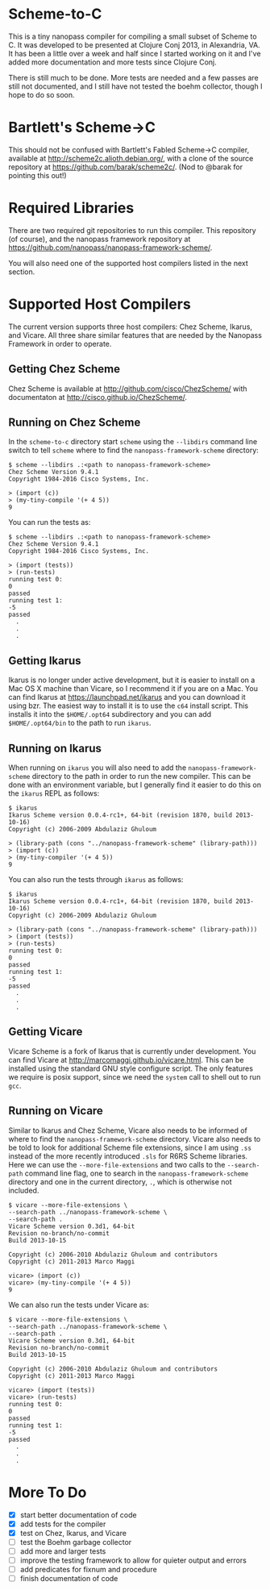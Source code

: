 Scheme-to-C
============

This is a tiny nanopass compiler for compiling a small subset of Scheme to C.
It was developed to be presented at Clojure Conj 2013, in Alexandria, VA.
It has been a little over a week and half since I started working on it and
I've added more documentation and more tests since Clojure Conj.

There is still much to be done.  More tests are needed and a few passes are
still not documented, and I still have not tested the boehm collector, though
I hope to do so soon.

Bartlett's Scheme-&gt;C
=====================
This should not be confused with Bartlett's Fabled Scheme-&gt;C compiler,
available at http://scheme2c.alioth.debian.org/, with a clone of the source
repository at https://github.com/barak/scheme2c/.  (Nod to @barak for pointing
this out!)

Required Libraries
===================
There are two required git repositories to run this compiler.  This repository
(of course), and the nanopass framework repository at
https://github.com/nanopass/nanopass-framework-scheme/.

You will also need one of the supported host compilers listed in the next
section.

Supported Host Compilers
=========================

The current version supports three host compilers: Chez Scheme, Ikarus, and
Vicare.  All three share similar features that are needed by the Nanopass
Framework in order to operate.

Getting Chez Scheme
--------------------
Chez Scheme is available at http://github.com/cisco/ChezScheme/ with
documentaton at http://cisco.github.io/ChezScheme/.

Running on Chez Scheme
-----------------------
In the `scheme-to-c` directory start `scheme` using the `--libdirs` command
line switch to tell `scheme` where to find the `nanopass-framework-scheme`
directory:

```
$ scheme --libdirs .:<path to nanopass-framework-scheme>
Chez Scheme Version 9.4.1
Copyright 1984-2016 Cisco Systems, Inc.

> (import (c))
> (my-tiny-compile '(+ 4 5))
9
```

You can run the tests as:

```
$ scheme --libdirs .:<path to nanopass-framework-scheme>
Chez Scheme Version 9.4.1
Copyright 1984-2016 Cisco Systems, Inc.

> (import (tests))
> (run-tests)
running test 0:
0
passed
running test 1:
-5
passed
  .
  .
  .
```

Getting Ikarus
---------------
Ikarus is no longer under active development, but it is easier to install on a
Mac OS X machine than Vicare, so I recommend it if you are on a Mac.  You can
find Ikarus at https://launchpad.net/ikarus and you can download it using bzr.
The easiest way to install it is to use the `c64` install script.  This installs
it into the `$HOME/.opt64` subdirectory and you can add `$HOME/.opt64/bin` to
the path to run `ikarus`.

Running on Ikarus
------------------
When running on `ikarus` you will also need to add the
`nanopass-framework-scheme` directory to the path in order to run the new
compiler.  This can be done with an environment variable, but I generally find
it easier to do this on the `ikarus` REPL as follows:

```
$ ikarus 
Ikarus Scheme version 0.0.4-rc1+, 64-bit (revision 1870, build 2013-10-16)
Copyright (c) 2006-2009 Abdulaziz Ghuloum

> (library-path (cons "../nanopass-framework-scheme" (library-path)))
> (import (c))
> (my-tiny-compiler '(+ 4 5))
9
```

You can also run the tests through `ikarus` as follows:

```
$ ikarus 
Ikarus Scheme version 0.0.4-rc1+, 64-bit (revision 1870, build 2013-10-16)
Copyright (c) 2006-2009 Abdulaziz Ghuloum

> (library-path (cons "../nanopass-framework-scheme" (library-path)))
> (import (tests))
> (run-tests)
running test 0:
0
passed
running test 1:
-5
passed
  .
  .
  .
```

Getting Vicare
---------------
Vicare Scheme is a fork of Ikarus that is currently under development.
You can find Vicare at http://marcomaggi.github.io/vicare.html.  This can
be installed using the standard GNU style configure script.  The only
features we require is posix support, since we need the `system` call to
shell out to run `gcc`.

Running on Vicare
------------------
Similar to Ikarus and Chez Scheme, Vicare also needs to be informed of where
to find the `nanopass-framework-scheme` directory.  Vicare also needs to be
told to look for additional Scheme file extensions, since I am using `.ss`
instead of the more recently introduced `.sls` for R6RS Scheme libraries.  Here
we can use the `--more-file-extensions` and two calls to the `--search-path`
command line flag, one to search in the `nanopass-framework-scheme` directory
and one in the current directory, `.`, which is otherwise not included.

```
$ vicare --more-file-extensions \
--search-path ../nanopass-framework-scheme \
--search-path .
Vicare Scheme version 0.3d1, 64-bit
Revision no-branch/no-commit
Build 2013-10-15

Copyright (c) 2006-2010 Abdulaziz Ghuloum and contributors
Copyright (c) 2011-2013 Marco Maggi

vicare> (import (c))
vicare> (my-tiny-compile '(+ 4 5))
9
```

We can also run the tests under Vicare as:

```
$ vicare --more-file-extensions \
--search-path ../nanopass-framework-scheme \
--search-path .
Vicare Scheme version 0.3d1, 64-bit
Revision no-branch/no-commit
Build 2013-10-15

Copyright (c) 2006-2010 Abdulaziz Ghuloum and contributors
Copyright (c) 2011-2013 Marco Maggi

vicare> (import (tests))
vicare> (run-tests)
running test 0:
0
passed
running test 1:
-5
passed
  .
  .
  .
```

More To Do
===========

- [x] start better documentation of code
- [x] add tests for the compiler
- [x] test on Chez, Ikarus, and Vicare
- [ ] test the Boehm garbage collector
- [ ] add more and larger tests
- [ ] improve the testing framework to allow for quieter output and errors
- [ ] add predicates for fixnum and procedure
- [ ] finish documentation of code
